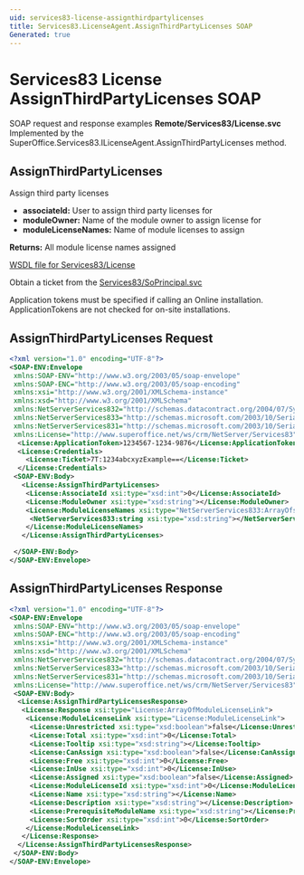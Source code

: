 ```yaml
---
uid: services83-license-assignthirdpartylicenses
title: Services83.LicenseAgent.AssignThirdPartyLicenses SOAP
Generated: true
---
```


# Services83 License AssignThirdPartyLicenses SOAP

SOAP request and response examples **Remote/Services83/License.svc**
Implemented by the <see cref="M:SuperOffice.Services83.ILicenseAgent.AssignThirdPartyLicenses">SuperOffice.Services83.ILicenseAgent.AssignThirdPartyLicenses</see> method.

## AssignThirdPartyLicenses

Assign third party licenses

* **associateId:** User to assign third party licenses for
* **moduleOwner:** Name of the module owner to assign license for
* **moduleLicenseNames:** Name of module licenses to assign

**Returns:** All module license names assigned


[WSDL file for Services83/License](../Services83-License.md)

Obtain a ticket from the [Services83/SoPrincipal.svc](../SoPrincipal/SoPrincipal.md)

Application tokens must be specified if calling an Online installation. ApplicationTokens are not checked for on-site installations.

## AssignThirdPartyLicenses Request

```xml
<?xml version="1.0" encoding="UTF-8"?>
<SOAP-ENV:Envelope
 xmlns:SOAP-ENV="http://www.w3.org/2003/05/soap-envelope"
 xmlns:SOAP-ENC="http://www.w3.org/2003/05/soap-encoding"
 xmlns:xsi="http://www.w3.org/2001/XMLSchema-instance"
 xmlns:xsd="http://www.w3.org/2001/XMLSchema"
 xmlns:NetServerServices832="http://schemas.datacontract.org/2004/07/System.Security.Cryptography"
 xmlns:NetServerServices833="http://schemas.microsoft.com/2003/10/Serialization/Arrays"
 xmlns:NetServerServices831="http://schemas.microsoft.com/2003/10/Serialization/"
 xmlns:License="http://www.superoffice.net/ws/crm/NetServer/Services83">
  <License:ApplicationToken>1234567-1234-9876</License:ApplicationToken>
  <License:Credentials>
    <License:Ticket>7T:1234abcxyzExample==</License:Ticket>
  </License:Credentials>
 <SOAP-ENV:Body>
   <License:AssignThirdPartyLicenses>
    <License:AssociateId xsi:type="xsd:int">0</License:AssociateId>
    <License:ModuleOwner xsi:type="xsd:string"></License:ModuleOwner>
    <License:ModuleLicenseNames xsi:type="NetServerServices833:ArrayOfstring">
     <NetServerServices833:string xsi:type="xsd:string"></NetServerServices833:string>
    </License:ModuleLicenseNames>
   </License:AssignThirdPartyLicenses>

 </SOAP-ENV:Body>
</SOAP-ENV:Envelope>

```


## AssignThirdPartyLicenses Response

```xml
<?xml version="1.0" encoding="UTF-8"?>
<SOAP-ENV:Envelope
 xmlns:SOAP-ENV="http://www.w3.org/2003/05/soap-envelope"
 xmlns:SOAP-ENC="http://www.w3.org/2003/05/soap-encoding"
 xmlns:xsi="http://www.w3.org/2001/XMLSchema-instance"
 xmlns:xsd="http://www.w3.org/2001/XMLSchema"
 xmlns:NetServerServices832="http://schemas.datacontract.org/2004/07/System.Security.Cryptography"
 xmlns:NetServerServices833="http://schemas.microsoft.com/2003/10/Serialization/Arrays"
 xmlns:NetServerServices831="http://schemas.microsoft.com/2003/10/Serialization/"
 xmlns:License="http://www.superoffice.net/ws/crm/NetServer/Services83">
 <SOAP-ENV:Body>
  <License:AssignThirdPartyLicensesResponse>
   <License:Response xsi:type="License:ArrayOfModuleLicenseLink">
    <License:ModuleLicenseLink xsi:type="License:ModuleLicenseLink">
     <License:Unrestricted xsi:type="xsd:boolean">false</License:Unrestricted>
     <License:Total xsi:type="xsd:int">0</License:Total>
     <License:Tooltip xsi:type="xsd:string"></License:Tooltip>
     <License:CanAssign xsi:type="xsd:boolean">false</License:CanAssign>
     <License:Free xsi:type="xsd:int">0</License:Free>
     <License:InUse xsi:type="xsd:int">0</License:InUse>
     <License:Assigned xsi:type="xsd:boolean">false</License:Assigned>
     <License:ModuleLicenseId xsi:type="xsd:int">0</License:ModuleLicenseId>
     <License:Name xsi:type="xsd:string"></License:Name>
     <License:Description xsi:type="xsd:string"></License:Description>
     <License:PrerequisiteModuleName xsi:type="xsd:string"></License:PrerequisiteModuleName>
     <License:SortOrder xsi:type="xsd:int">0</License:SortOrder>
    </License:ModuleLicenseLink>
   </License:Response>
  </License:AssignThirdPartyLicensesResponse>
 </SOAP-ENV:Body>
</SOAP-ENV:Envelope>

```

